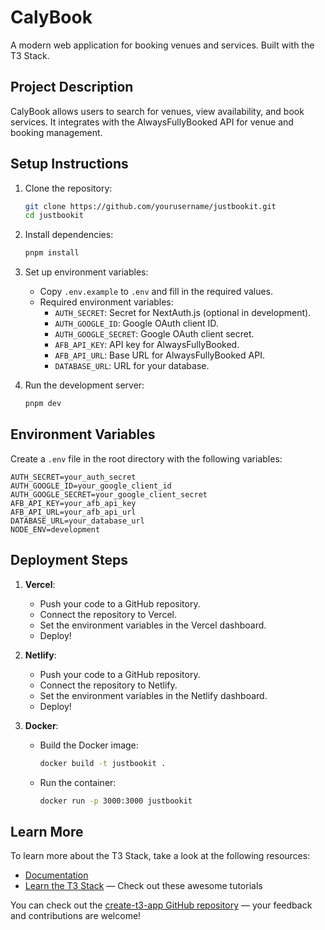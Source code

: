 # CalyBook

A modern web application for booking venues and services. Built with the T3 Stack.

## Project Description

CalyBook allows users to search for venues, view availability, and book services. It integrates with the AlwaysFullyBooked API for venue and booking management.

## Setup Instructions

1. Clone the repository:

   ```bash
   git clone https://github.com/yourusername/justbookit.git
   cd justbookit
   ```

2. Install dependencies:

   ```bash
   pnpm install
   ```

3. Set up environment variables:

   - Copy `.env.example` to `.env` and fill in the required values.
   - Required environment variables:
     - `AUTH_SECRET`: Secret for NextAuth.js (optional in development).
     - `AUTH_GOOGLE_ID`: Google OAuth client ID.
     - `AUTH_GOOGLE_SECRET`: Google OAuth client secret.
     - `AFB_API_KEY`: API key for AlwaysFullyBooked.
     - `AFB_API_URL`: Base URL for AlwaysFullyBooked API.
     - `DATABASE_URL`: URL for your database.

4. Run the development server:
   ```bash
   pnpm dev
   ```

## Environment Variables

Create a `.env` file in the root directory with the following variables:

```env
AUTH_SECRET=your_auth_secret
AUTH_GOOGLE_ID=your_google_client_id
AUTH_GOOGLE_SECRET=your_google_client_secret
AFB_API_KEY=your_afb_api_key
AFB_API_URL=your_afb_api_url
DATABASE_URL=your_database_url
NODE_ENV=development
```

## Deployment Steps

1. **Vercel**:

   - Push your code to a GitHub repository.
   - Connect the repository to Vercel.
   - Set the environment variables in the Vercel dashboard.
   - Deploy!

2. **Netlify**:

   - Push your code to a GitHub repository.
   - Connect the repository to Netlify.
   - Set the environment variables in the Netlify dashboard.
   - Deploy!

3. **Docker**:
   - Build the Docker image:
     ```bash
     docker build -t justbookit .
     ```
   - Run the container:
     ```bash
     docker run -p 3000:3000 justbookit
     ```

## Learn More

To learn more about the T3 Stack, take a look at the following resources:

- [Documentation](https://create.t3.gg/)
- [Learn the T3 Stack](https://create.t3.gg/en/faq#what-learning-resources-are-currently-available) — Check out these awesome tutorials

You can check out the [create-t3-app GitHub repository](https://github.com/t3-oss/create-t3-app) — your feedback and contributions are welcome!
